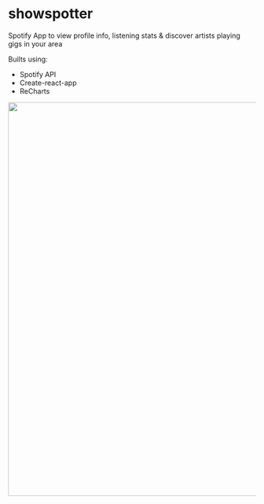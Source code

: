 # showspotter

Spotify App to view profile info, listening stats &amp; discover artists playing gigs in your area

Builts using:

- Spotify API
- Create-react-app
- ReCharts

<img src="https://i.imgur.com/D2x0mJH.jpg" width=800>
